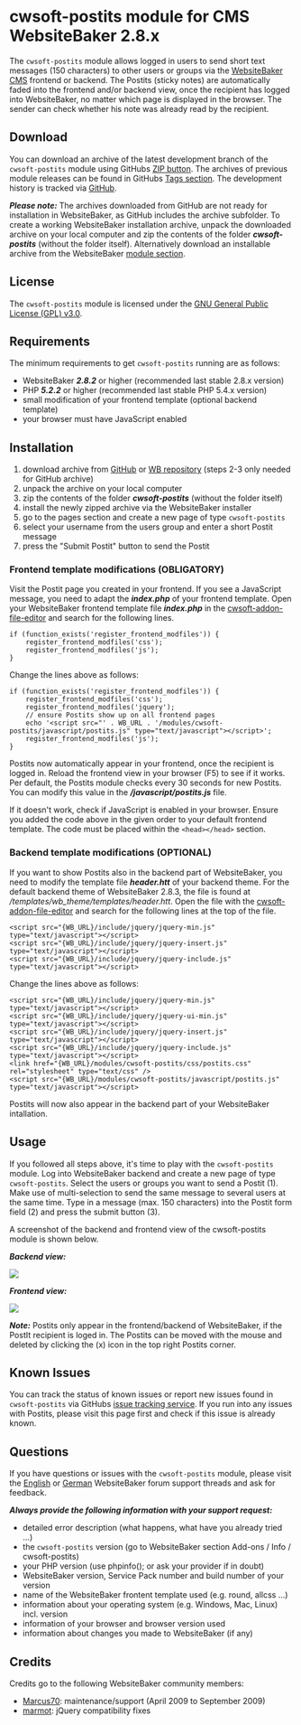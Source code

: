 # cwsoft-postits module for CMS WebsiteBaker 2.8.x
The `cwsoft-postits` module allows logged in users to send short text messages (150 characters) to other users or groups via the [WebsiteBaker CMS](http://www.websitebaker.org) frontend or backend. The Postits (sticky notes) are automatically faded into the frontend and/or backend view, once the recipient has logged into WebsiteBaker, no matter which page is displayed in the browser. The sender can check whether his note was already read by the recipient.

## Download
You can download an archive of the latest development branch of the `cwsoft-postits` module using GitHubs [ZIP button](https://github.com/cwsoft/wb-cwsoft-postits/archive/master.zip). The archives of previous module releases can be found in GitHubs [Tags section](https://github.com/cwsoft/wb-cwsoft-postits/tags). The development history is tracked via [GitHub](https://github.com/cwsoft/wb-cwsoft-postits/commits/master).

***Please note:*** The archives downloaded from GitHub are not ready for installation in WebsiteBaker, as GitHub includes the archive subfolder. To create a working WebsiteBaker installation archive, unpack the downloaded archive on your local computer and zip the contents of the folder ***cwsoft-postits*** (without the folder itself). Alternatively download an installable archive from the WebsiteBaker [module section](http://addons.websitebaker.org/pages/en/browse-add-ons.php).

## License
The `cwsoft-postits` module is licensed under the [GNU General Public License (GPL) v3.0](http://www.gnu.org/licenses/gpl-3.0.html).

## Requirements

The minimum requirements to get `cwsoft-postits` running are as follows:

- WebsiteBaker ***2.8.2*** or higher (recommended last stable 2.8.x version)
- PHP ***5.2.2*** or higher (recommended last stable PHP 5.4.x version)
- small modification of your frontend template (optional backend template)
- your browser must have JavaScript enabled

## Installation
1. download archive from [GitHub](https://github.com/cwsoft/wb-cwsoft-postits/archive/master.zip) or [WB repository](http://addons.websitebaker.org/pages/en/browse-add-ons.php?id=06DEAED) (steps 2-3 only needed for GitHub archive)
2. unpack the archive on your local computer
3. zip the contents of the folder ***cwsoft-postits*** (without the folder itself)
4. install the newly zipped archive via the WebsiteBaker installer
5. go to the pages section and create a new page of type `cwsoft-postits`
6. select your username from the users group and enter a short Postit message
7. press the "Submit Postit" button to send the Postit

### Frontend template modifications (OBLIGATORY)

Visit the Postit page you created in your frontend. If you see a JavaScript message, you need to adapt the ***index.php*** of your frontend template. Open your WebsiteBaker frontend template file ***index.php*** in the [cwsoft-addon-file-editor](https://github.com/cwsoft/wb-cwsoft-addon-file-editor#readme) and search for the following lines. 

	if (function_exists('register_frontend_modfiles')) {
		register_frontend_modfiles('css');
		register_frontend_modfiles('js');
	}

Change the lines above as follows:

	if (function_exists('register_frontend_modfiles')) {
		register_frontend_modfiles('css');
		register_frontend_modfiles('jquery');
        // ensure Postits show up on all frontend pages
        echo '<script src="' . WB_URL . '/modules/cwsoft-postits/javascript/postits.js" type="text/javascript"></script>';
		register_frontend_modfiles('js');
	}

Postits now automatically appear in your frontend, once the recipient is logged in. Reload the frontend view in your browser (F5) to see if it works. Per default, the Postits module checks every 30 seconds for new Postits. You can modify this value in the ***/javascript/postits.js*** file.

If it doesn't work, check if JavaScript is enabled in your browser. Ensure you added the code above in the given order to your default frontend template. The code must be placed within the `<head></head>` section.

### Backend template modifications (OPTIONAL)

If you want to show Postits also in the backend part of WebsiteBaker, you need to modify the template file ***header.htt*** of your backend theme. For the default backend theme of WebsiteBaker 2.8.3, the file is found at */templates/wb_theme/templates/header.htt*. Open the file with the [cwsoft-addon-file-editor](https://github.com/cwsoft/wb-cwsoft-addon-file-editor#readme) and search for the following lines at the top of the file.

	<script src="{WB_URL}/include/jquery/jquery-min.js" type="text/javascript"></script>
	<script src="{WB_URL}/include/jquery/jquery-insert.js" type="text/javascript"></script>
	<script src="{WB_URL}/include/jquery/jquery-include.js" type="text/javascript"></script>

Change the lines above as follows:

	<script src="{WB_URL}/include/jquery/jquery-min.js" type="text/javascript"></script>
	<script src="{WB_URL}/include/jquery/jquery-ui-min.js" type="text/javascript"></script>
	<script src="{WB_URL}/include/jquery/jquery-insert.js" type="text/javascript"></script>
	<script src="{WB_URL}/include/jquery/jquery-include.js" type="text/javascript"></script>
	<link href="{WB_URL}/modules/cwsoft-postits/css/postits.css" rel="stylesheet" type="text/css" />
	<script src="{WB_URL}/modules/cwsoft-postits/javascript/postits.js" type="text/javascript"></script>

Postits will now also appear in the backend part of your WebsiteBaker intallation.

## Usage

If you followed all steps above, it's time to play with the `cwsoft-postits` module. Log into WebsiteBaker backend and create a new page of type `cwsoft-postits`. Select the users or groups you want to send a Postit (1). Make use of multi-selection to send the same message to several users at the same time. Type in a message (max. 150 characters) into the Postit form field (2) and press the submit button (3).

A screenshot of the backend and frontend view of the cwsoft-postits module is shown below.

***Backend view:***

![](docs/cwsoft-postits-backend-view.png) 

***Frontend view:***

![](docs/cwsoft-postits-frontend-view.png) 

***Note:*** Postits only appear in the frontend/backend of WebsiteBaker, if the PostIt recipient is loged in. The Postits can be moved with the mouse and deleted by clicking the (x) icon in the top right Postits corner.

## Known Issues
You can track the status of known issues or report new issues found in `cwsoft-postits` via GitHubs [issue tracking service](https://github.com/cwsoft/wb-cwsoft-postits/issues). If you run into any issues with Postits, please visit this page first and check if this issue is already known.

## Questions
If you have questions or issues with the `cwsoft-postits` module, please visit the [English](http://www.websitebaker.org/forum/index.php/topic,24901.0.html) or [German](http://www.websitebaker.org/forum/index.php/topic,24897.0.html) WebsiteBaker forum support threads and ask for feedback.

***Always provide the following information with your support request:***

 - detailed error description (what happens, what have you already tried ...)
 - the `cwsoft-postits` version (go to WebsiteBaker section Add-ons / Info / cwsoft-postits)
 - your PHP version (use phpinfo(); or ask your provider if in doubt)
 - WebsiteBaker version, Service Pack number and build number of your version
 - name of the WebsiteBaker frontent template used (e.g. round, allcss ...)
 - information about your operating system (e.g. Windows, Mac, Linux) incl. version
 - information of your browser and browser version used
 - information about changes you made to WebsiteBaker (if any)

## Credits
Credits go to the following WebsiteBaker community members:

- [Marcus70](http://www.websitebaker.org/forum/index.php?action=profile;u=12071): maintenance/support (April 2009 to September 2009)
- [marmot](http://www.websitebaker.org/forum/index.php?action=profile;u=19102): jQuery compatibility fixes